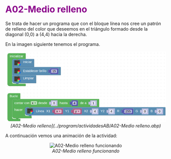 # <FONT COLOR=#8B008B>A02-Medio relleno</font>
Se trata de hacer un programa que con el bloque línea nos cree un patrón de relleno del color que deseemos en el triángulo formado desde la diagonal (0,0) a (4,4) hacia la derecha.

En la imagen siguiente tenemos el programa.

<center>

![A02-Medio relleno](../img/actividadesAB/A02.png)  
*[A02-Medio relleno](../program/actividadesAB/A02-Medio relleno.abp)*

</center>

A continuación vemos una animación de la actividad:

<center>

![A02-Medio relleno funcionando](../img/actividadesAB/A02.gif)  
*A02-Medio relleno funcionando*

</center>